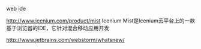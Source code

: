 web ide

http://www.icenium.com/product/mist
Icenium Mist是Icenium云平台上的一款基于浏览器的IDE，它针对混合移动应用开发

http://www.jetbrains.com/webstorm/whatsnew/